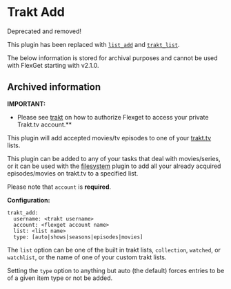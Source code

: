 # Trakt Add 
<div class="alert alert-danger" role="alert">Deprecated and removed!
</div>

This plugin has been replaced with [`list_add`](/Plugins/List/list_add) and [`trakt_list`](/Plugins/List/trakt_list).

The below information is stored for archival purposes and cannot be used with FlexGet starting with v2.1.0.

## Archived information

**IMPORTANT:**

* Please see [trakt](/Plugins/trakt) on how to authorize Flexget to access your private Trakt.tv account.**

This plugin will add accepted movies/tv episodes to one of your [trakt.tv](http://trakt.tv) lists.

This plugin can be added to any of your tasks that deal with movies/series, or it can be used with the [filesystem](/Plugins/filesystem) plugin to add all your already acquired episodes/movies on trakt.tv to a specified list.

Please note that `account` is **required**.

**Configuration:**

```text
trakt_add:
  username: <trakt username>
  account: <flexget account name>
  list: <list name>
  type: [auto|shows|seasons|episodes|movies]
```

The `list` option can be one of the built in trakt lists, `collection`, `watched`, or `watchlist`, or the name of one of your custom trakt lists.

Setting the `type` option to anything but auto (the default) forces entries to be of a given item type or not be added.
